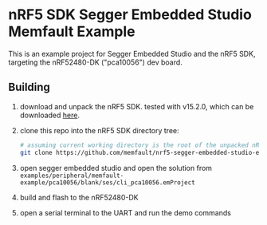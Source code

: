 # nRF5 SDK Segger Embedded Studio Memfault Example

This is an example project for Segger Embedded Studio and the nRF5 SDK,
targeting the nRF52480-DK ("pca10056") dev board.

## Building

1. download and unpack the nRF5 SDK. tested with v15.2.0, which can be
   downloaded
   [here](https://developer.nordicsemi.com/nRF5_SDK/nRF5_SDK_v15.x.x/nRF5_SDK_15.2.0_9412b96.zip).
2. clone this repo into the nRF5 SDK directory tree:

   ```bash
   # assuming current working directory is the root of the unpacked nRF5 SDK
   git clone https://github.com/memfault/nrf5-segger-embedded-studio-example.git examples/peripheral/memfault-example
   ```

3. open segger embedded studio and open the solution from
   `examples/peripheral/memfault-example/pca10056/blank/ses/cli_pca10056.emProject`
4. build and flash to the nRF52480-DK
5. open a serial terminal to the UART and run the demo commands

